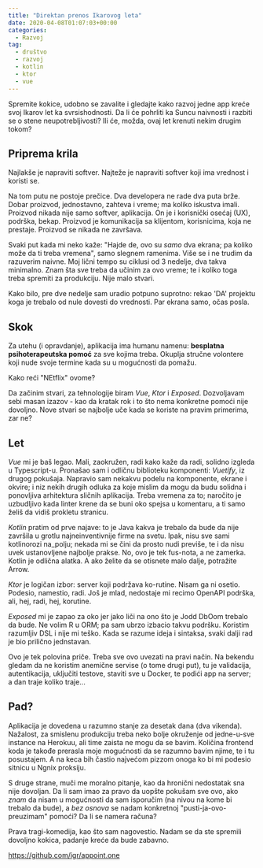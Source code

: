 ```yaml
---
title: "Direktan prenos Ikarovog leta"
date: 2020-04-08T01:07:03+00:00
categories:
  - Razvoj
tag:
  - društvo
  - razvoj
  - kotlin
  - ktor
  - vue
---
```


Spremite kokice, udobno se zavalite i gledajte kako razvoj jedne app kreće svoj Ikarov let ka svrsishodnosti. Da li će pohrliti ka Suncu naivnosti i razbiti se o stene neupotrebljivosti? Ili će, možda, ovaj let krenuti nekim drugim tokom?

<!--more-->

## Priprema krila

Najlakše je napraviti softver. Najteže je napraviti softver koji ima vrednost i koristi se.

Na tom putu ne postoje prečice. Dva developera ne rade dva puta brže. Dobar proizvod, jednostavno, zahteva i vreme; ma koliko iskustva imali. Proizvod nikada nije samo softver, aplikacija. On je i korisnički osećaj (UX), podrška, bekap. Proizvod je komunikacija sa klijentom, korisnicima, koja ne prestaje. Proizvod se nikada ne završava.

Svaki put kada mi neko kaže: "Hajde de, ovo su _samo_ dva ekrana; pa koliko može da ti treba vremena", samo slegnem ramenima. Više se i ne trudim da razuverim naivne. Moj lični tempo su ciklusi od 3 nedelje, dva takva minimalno. Znam šta sve treba da učinim za ovo vreme; te i koliko toga treba spremiti za produkciju. Nije malo stvari.

Kako bilo, pre dve nedelje sam uradio potpuno suprotno: rekao 'DA' projektu koga je trebalo od nule dovesti do vrednosti. Par ekrana samo, očas posla.

## Skok

Za utehu (i opravdanje), aplikacija ima humanu namenu: **besplatna psihoterapeutska pomoć** za sve kojima treba. Okuplja stručne volontere koji nude svoje termine kada su u mogućnosti da pomažu.

Kako reći "NEtflix" ovome?

Da začinim stvari, za tehnologije biram _Vue_, _Ktor_ i _Exposed_. Dozvoljavam sebi masan izazov - kao da kratak rok i to što nema konkretne pomoći nije dovoljno. Nove stvari se najbolje uče kada se koriste na pravim primerima, zar ne?

## Let

_Vue_ mi je baš legao. Mali, zaokružen, radi kako kaže da radi, solidno izgleda u Typescript-u. Pronašao sam i odličnu biblioteku komponenti: _Vuetify_, iz drugog pokušaja. Napravio sam nekakvu podelu na komponente, ekrane i okvire; i niz nekih drugih odluka za koje mislim da mogu da budu solidna i ponovljiva arhitektura sličnih aplikacija. Treba vremena za to; naročito je uzbudljivo kada linter krene da se buni oko spejsa u komentaru, a ti samo želiš da vidiš prokletu stranicu.

_Kotlin_ pratim od prve najave: to je Java kakva je trebalo da bude da nije završila u grotlu najneinventivnije firme na svetu. Ipak, nisu sve sami kotlinorozi na\_polju; nekada mi se čini da prosto nudi previše, te i da nisu uvek ustanovljene najbolje prakse. No, ovo je tek fus-nota, a ne zamerka. Kotlin je odlična alatka. A ako želite da se otisnete malo dalje, potražite Arrow.

_Ktor_ je logičan izbor: server koji podržava ko-rutine. Nisam ga ni osetio. Podesio, namestio, radi. Još je mlad, nedostaje mi recimo OpenAPI podrška, ali, hej, radi, hej, korutine.

_Exposed_ mi je zapao za oko jer jako liči na ono što je Jodd DbOom trebalo da bude. Ne volim R u ORM; pa sam ubrzo izbacio takvu podršku. Koristim razumljiv DSL i nije mi teško. Kada se razume ideja i sintaksa, svaki dalji rad je bio prilično jednstavan.

Ovo je tek polovina priče. Treba sve ovo uvezati na pravi način. Na bekendu gledam da ne koristim anemične servise (o tome drugi put), tu je validacija, autentikacija, uključiti testove, staviti sve u Docker, te podići app na server; a dan traje koliko traje...

## Pad?

Aplikacija je dovedena u razumno stanje za desetak dana (dva vikenda). Nažalost, za smislenu produkciju treba neko bolje okruženje od jedne-u-sve instance na Herokuu, ali time zaista ne mogu da se bavim. Količina frontend koda je takođe prerasla moje mogućnosti da se razumno bavim njime, te i tu posustajem. A na keca bih častio najvećom pizzom onoga ko bi mi podesio sitnicu u Ngnix proksiju.

S druge strane, muči me moralno pitanje, kao da hronični nedostatak sna nije dovoljan. Da li sam imao za pravo da uopšte pokušam sve ovo, ako _znam_ da nisam u mogućnosti da sam isporučim (na nivou na kome bi trebalo da bude), a _bez osnova_ se nadam konkretnoj "pusti-ja-ovo-preuzimam" pomoći? Da li se namera računa?

Prava tragi-komedija, kao što sam nagovestio. Nadam se da ste spremili dovoljno kokica, padanje kreće da bude zabavno.

https://github.com/igr/appoint.one
